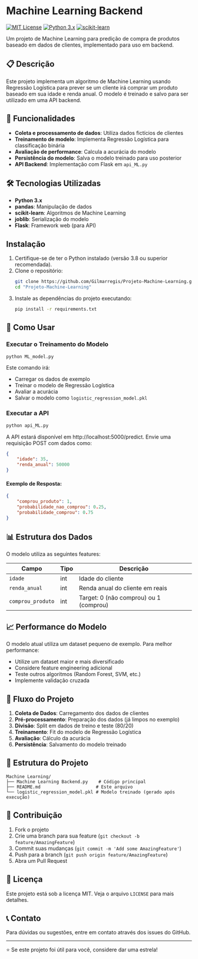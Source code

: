 # Machine Learning Backend

[![MIT License](https://img.shields.io/badge/License-MIT-blue.svg)](https://opensource.org/licenses/MIT)
[![Python 3.x](https://img.shields.io/badge/python-3.x-brightgreen.svg)](https://www.python.org/)
[![scikit-learn](https://img.shields.io/badge/scikit--learn-1.0-orange.svg)](https://scikit-learn.org/)

Um projeto de Machine Learning para predição de compra de produtos baseado em dados de clientes, implementado para uso em backend.

## 📋 Descrição

Este projeto implementa um algoritmo de Machine Learning usando Regressão Logística para prever se um cliente irá comprar um produto baseado em sua idade e renda anual. O modelo é treinado e salvo para ser utilizado em uma API backend.

## 🚀 Funcionalidades

- **Coleta e processamento de dados**: Utiliza dados fictícios de clientes
- **Treinamento de modelo**: Implementa Regressão Logística para classificação binária
- **Avaliação de performance**: Calcula a acurácia do modelo
- **Persistência do modelo**: Salva o modelo treinado para uso posterior
- **API Backend**: Implementação com Flask em `api_ML.py`

## 🛠️ Tecnologias Utilizadas

- **Python 3.x**
- **pandas**: Manipulação de dados
- **scikit-learn**: Algoritmos de Machine Learning
- **joblib**: Serialização do modelo
- **Flask**: Framework web (para API)

## Instalação

1. Certifique-se de ter o Python instalado (versão 3.8 ou superior recomendada).
2. Clone o repositório:
   ```bash
   git clone https://github.com/Gilmarregis/Projeto-Machine-Learning.git
   cd "Projeto-Machine-Learning"
   ```
3. Instale as dependências do projeto executando:
   ```bash
   pip install -r requirements.txt
   ```

## 🔧 Como Usar

### Executar o Treinamento do Modelo

```bash
python ML_model.py
```

Este comando irá:
- Carregar os dados de exemplo
- Treinar o modelo de Regressão Logística
- Avaliar a acurácia
- Salvar o modelo como `logistic_regression_model.pkl`

### Executar a API

```bash
python api_ML.py
```

A API estará disponível em http://localhost:5000/predict. Envie uma requisição POST com dados como:

```json
{
    "idade": 35,
    "renda_anual": 50000
}
```

#### Exemplo de Resposta:

```json
{
    "comprou_produto": 1,
    "probabilidade_nao_comprou": 0.25,
    "probabilidade_comprou": 0.75
}
```

## 📊 Estrutura dos Dados

O modelo utiliza as seguintes features:

| Campo | Tipo | Descrição |
|-------|------|-----------|
| `idade` | int | Idade do cliente |
| `renda_anual` | int | Renda anual do cliente em reais |
| `comprou_produto` | int | Target: 0 (não comprou) ou 1 (comprou) |

## 📈 Performance do Modelo

O modelo atual utiliza um dataset pequeno de exemplo. Para melhor performance:

- Utilize um dataset maior e mais diversificado
- Considere feature engineering adicional
- Teste outros algoritmos (Random Forest, SVM, etc.)
- Implemente validação cruzada

## 🔄 Fluxo do Projeto

1. **Coleta de Dados**: Carregamento dos dados de clientes
2. **Pré-processamento**: Preparação dos dados (já limpos no exemplo)
3. **Divisão**: Split em dados de treino e teste (80/20)
4. **Treinamento**: Fit do modelo de Regressão Logística
5. **Avaliação**: Cálculo da acurácia
6. **Persistência**: Salvamento do modelo treinado

## 📁 Estrutura do Projeto

```
Machine Learning/
├── Machine Learning Backend.py    # Código principal
├── README.md                     # Este arquivo
└── logistic_regression_model.pkl # Modelo treinado (gerado após execução)
```

## 🤝 Contribuição

1. Fork o projeto
2. Crie uma branch para sua feature (`git checkout -b feature/AmazingFeature`)
3. Commit suas mudanças (`git commit -m 'Add some AmazingFeature'`)
4. Push para a branch (`git push origin feature/AmazingFeature`)
5. Abra um Pull Request

## 📝 Licença

Este projeto está sob a licença MIT. Veja o arquivo `LICENSE` para mais detalhes.

## 📞 Contato

Para dúvidas ou sugestões, entre em contato através dos issues do GitHub.

---

⭐ Se este projeto foi útil para você, considere dar uma estrela!
